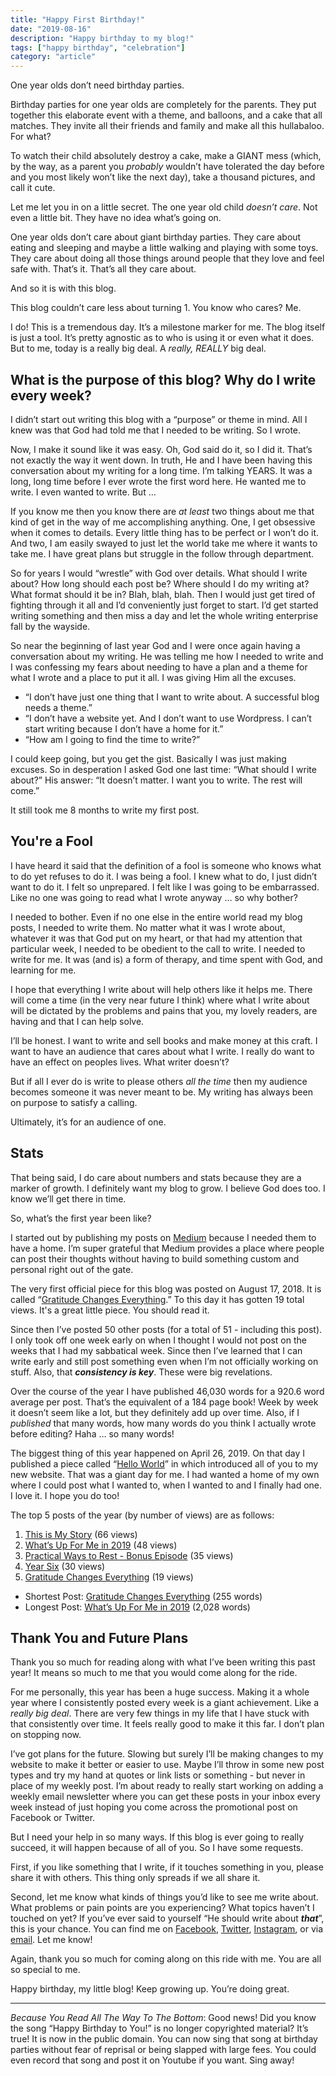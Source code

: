 ```yaml
---
title: "Happy First Birthday!"
date: "2019-08-16"
description: "Happy birthday to my blog!"
tags: ["happy birthday", "celebration"]
category: "article"
---
```


One year olds don’t need birthday parties.

Birthday parties for one year olds are completely for the parents. They put together this elaborate event with a theme, and balloons, and a cake that all matches. They invite all their friends and family and make all this hullabaloo. For what?

To watch their child absolutely destroy a cake, make a GIANT mess (which, by the way, as a parent you _probably_ wouldn’t have tolerated the day before and you most likely won’t like the next day), take a thousand pictures, and call it cute.

Let me let you in on a little secret. The one year old child _doesn’t care_. Not even a little bit. They have no idea what’s going on.

One year olds don’t care about giant birthday parties. They care about eating and sleeping and maybe a little walking and playing with some toys. They care about doing all those things around people that they love and feel safe with. That’s it. That’s all they care about.

And so it is with this blog.

This blog couldn’t care less about turning 1. You know who cares? Me.

I do! This is a tremendous day. It’s a milestone marker for me. The blog itself is just a tool. It’s pretty agnostic as to who is using it or even what it does. But to me, today is a really big deal. A _really, REALLY_ big deal.

## What is the purpose of this blog? Why do I write every week?

I didn’t start out writing this blog with a “purpose” or theme in mind. All I knew was that God had told me that I needed to be writing. So I wrote.

Now, I make it sound like it was easy. Oh, God said do it, so I did it. That’s not exactly the way it went down. In truth, He and I have been having this conversation about my writing for a long time. I’m talking YEARS. It was a long, long time before I ever wrote the first word here. He wanted me to write. I even wanted to write. But …

If you know me then you know there are _at least_ two things about me that kind of get in the way of me accomplishing anything. One, I get obsessive when it comes to details. Every little thing has to be perfect or I won’t do it. And two, I am easily swayed to just let the world take me where it wants to take me. I have great plans but struggle in the follow through department.

So for years I would “wrestle” with God over details. What should I write about? How long should each post be? Where should I do my writing at? What format should it be in? Blah, blah, blah. Then I would just get tired of fighting through it all and I’d conveniently just forget to start. I’d get started writing something and then miss a day and let the whole writing enterprise fall by the wayside.

So near the beginning of last year God and I were once again having a conversation about my writing. He was telling me how I needed to write and I was confessing my fears about needing to have a plan and a theme for what I wrote and a place to put it all. I was giving Him all the excuses.

- “I don’t have just one thing that I want to write about. A successful blog needs a theme.”
- “I don’t have a website yet. And I don’t want to use Wordpress. I can’t start writing because I don’t have a home for it.”
- “How am I going to find the time to write?”

I could keep going, but you get the gist. Basically I was just making excuses. So in desperation I asked God one last time: “What should I write about?” His answer: “It doesn’t matter. I want you to write. The rest will come.”

It still took me 8 months to write my first post.

## You're a Fool

I have heard it said that the definition of a fool is someone who knows what to do yet refuses to do it. I was being a fool. I knew what to do, I just didn’t want to do it. I felt so unprepared. I felt like I was going to be embarrassed. Like no one was going to read what I wrote anyway … so why bother?

I needed to bother. Even if no one else in the entire world read my blog posts, I needed to write them. No matter what it was I wrote about, whatever it was that God put on my heart, or that had my attention that particular week, I needed to be obedient to the call to write. I needed to write for me. It was (and is) a form of therapy, and time spent with God, and learning for me.

I hope that everything I write about will help others like it helps me. There will come a time (in the very near future I think) where what I write about will be dictated by the problems and pains that you, my lovely readers, are having and that I can help solve.

I’ll be honest. I want to write and sell books and make money at this craft. I want to have an audience that cares about what I write. I really do want to have an effect on peoples lives. What writer doesn’t?

But if all I ever do is write to please others _all the time_ then my audience becomes someone it was never meant to be. My writing has always been on purpose to satisfy a calling.

Ultimately, it’s for an audience of one.

## Stats

That being said, I do care about numbers and stats because they are a marker of growth. I definitely want my blog to grow. I believe God does too. I know we’ll get there in time.

So, what’s the first year been like?

I started out by publishing my posts on [Medium](https://medium.com/@richarddubay) because I needed them to have a home. I’m super grateful that Medium provides a place where people can post their thoughts without having to build something custom and personal right out of the gate.

The very first official piece for this blog was posted on August 17, 2018. It is called “[Gratitude Changes Everything](https://www.richarddubay.com/2018/08/17/gratitude-changes-everything/).” To this day it has gotten 19 total views. It's a great little piece. You should read it.

Since then I’ve posted 50 other posts (for a total of 51 - including this post). I only took off one week early on when I thought I would not post on the weeks that I had my sabbatical week. Since then I’ve learned that I can write early and still post something even when I’m not officially working on stuff. Also, that **_consistency is key_**. These were big revelations.

Over the course of the year I have published 46,030 words for a 920.6 word average per post. That’s the equivalent of a 184 page book! Week by week it doesn’t seem like a lot, but they definitely add up over time. Also, if I _published_ that many words, how many words do you think I actually wrote before editing? Haha … so many words!

The biggest thing of this year happened on April 26, 2019. On that day I published a piece called “[Hello World](https://www.richarddubay.com/2019/04/26/hello-world/)” in which introduced all of you to my new website. That was a giant day for me. I had wanted a home of my own where I could post what I wanted to, when I wanted to and I finally had one. I love it. I hope you do too!

The top 5 posts of the year (by number of views) are as follows:

1. [This is My Story](https://www.richarddubay.com/2018/11/09/this-is-my-story/) (66 views)
2. [What’s Up For Me in 2019](https://www.richarddubay.com/2018/12/28/whats-up-for-me-in-2019/) (48 views)
3. [Practical Ways to Rest - Bonus Episode](https://www.richarddubay.com/2019/06/14/practical-ways-to-rest-bonus/) (35 views)
4. [Year Six](https://www.richarddubay.com/2019/03/08/year-six/) (30 views)
5. [Gratitude Changes Everything](https://www.richarddubay.com/2018/08/17/gratitude-changes-everything/) (19 views)

- Shortest Post: [Gratitude Changes Everything](https://www.richarddubay.com/2018/08/17/gratitude-changes-everything/) (255 words)
- Longest Post: [What’s Up For Me in 2019](https://www.richarddubay.com/2018/12/28/whats-up-for-me-in-2019/) (2,028 words)

## Thank You and Future Plans

Thank you so much for reading along with what I’ve been writing this past year! It means so much to me that you would come along for the ride.

For me personally, this year has been a huge success. Making it a whole year where I consistently posted every week is a giant achievement. Like a _really big deal_. There are very few things in my life that I have stuck with that consistently over time. It feels really good to make it this far. I don’t plan on stopping now.

I’ve got plans for the future. Slowing but surely I’ll be making changes to my website to make it better or easier to use. Maybe I’ll throw in some new post types and try my hand at quotes or link lists or something - but never in place of my weekly post. I’m about ready to really start working on adding a weekly email newsletter where you can get these posts in your inbox every week instead of just hoping you come across the promotional post on Facebook or Twitter.

But I need your help in so many ways. If this blog is ever going to really succeed, it will happen because of all of you. So I have some requests.

First, if you like something that I write, if it touches something in you, please share it with others. This thing only spreads if we all share it.

Second, let me know what kinds of things you’d like to see me write about. What problems or pain points are you experiencing? What topics haven’t I touched on yet? If you’ve ever said to yourself “He should write about **_that_**”, this is your chance. You can find me on [Facebook](https://www.facebook.com/richarddubay), [Twitter](https://twitter.com/richarddubay), [Instagram](https://www.instagram.com/richarddubay/), or via [email](mailto:rich@richarddubay.com). Let me know!

Again, thank you so much for coming along on this ride with me. You are all so special to me.

Happy birthday, my little blog! Keep growing up. You’re doing great.

---

_Because You Read All The Way To The Bottom_: Good news! Did you know the song “Happy Birthday to You!” is no longer copyrighted material? It’s true! It is now in the public domain. You can now sing that song at birthday parties without fear of reprisal or being slapped with large fees. You could even record that song and post it on Youtube if you want. Sing away!
